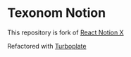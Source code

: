 # Texonom Notion

This repository is fork of [React Notion X](https://github.com/NotionX/react-notion-x)

Refactored with [Turboplate](https://github.com/seonglae/turboplate)
